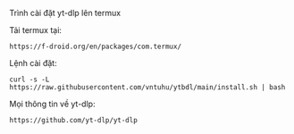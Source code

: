 Trình cài đặt yt-dlp lên termux

Tải termux tại:
```
https://f-droid.org/en/packages/com.termux/
```

Lệnh cài đặt:
```
curl -s -L https://raw.githubusercontent.com/vntuhu/ytbdl/main/install.sh | bash
```

Mọi thông tin về yt-dlp:
```
https://github.com/yt-dlp/yt-dlp
```
